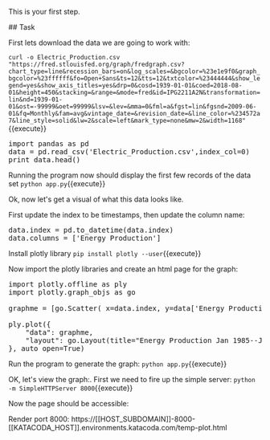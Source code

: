 This is your first step.

## Task

First lets download the data we are going to work with:

`curl -o Electric_Production.csv "https://fred.stlouisfed.org/graph/fredgraph.csv?chart_type=line&recession_bars=on&log_scales=&bgcolor=%23e1e9f0&graph_bgcolor=%23ffffff&fo=Open+Sans&ts=12&tts=12&txtcolor=%23444444&show_legend=yes&show_axis_titles=yes&drp=0&cosd=1939-01-01&coed=2018-08-01&height=450&stacking=&range=&mode=fred&id=IPG2211A2N&transformation=lin&nd=1939-01-01&ost=-99999&oet=99999&lsv=&lev=&mma=0&fml=a&fgst=lin&fgsnd=2009-06-01&fq=Monthly&fam=avg&vintage_date=&revision_date=&line_color=%234572a7&line_style=solid&lw=2&scale=left&mark_type=none&mw=2&width=1168"`{{execute}}

<pre class="file" data-filename="app.py" data-target="replace">
import pandas as pd
data = pd.read_csv('Electric_Production.csv',index_col=0)
print data.head()
</pre>

Running the program now should display the first few records of the data set
`python app.py`{{execute}} 

Ok, now let's get a visual of what this data looks like.

First update the index to be timestamps, then update the column name:
<pre class="file" data-filename="app.py" data-target="append">
data.index = pd.to_datetime(data.index)
data.columns = ['Energy Production']
</pre>

Install plotly library
`pip install plotly --user`{{execute}} 

Now import the plotly libraries and create an html page for the graph:
<pre class="file" data-filename="app.py" data-target="append">
import plotly.offline as ply
import plotly.graph_objs as go

graphme = [go.Scatter( x=data.index, y=data['Energy Production'] )]

ply.plot({
    "data": graphme,
    "layout": go.Layout(title="Energy Production Jan 1985--Jan 2018")
}, auto_open=True)
</pre>

Run the program to generate the graph:
`python app.py`{{execute}} 

OK, let's view the graph:.
First we need to fire up the simple server:
`python -m SimpleHTTPServer 8000`{{execute}} 

Now the page should be accessible:

Render port 8000: https://[[HOST_SUBDOMAIN]]-8000-[[KATACODA_HOST]].environments.katacoda.com/temp-plot.html

